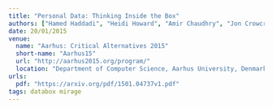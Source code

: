 ```yaml
---
title: "Personal Data: Thinking Inside the Box"
authors: ["Hamed Haddadi", "Heidi Howard", "Amir Chaudhry", "Jon Crowcroft", "Anil Madhavapeddy", "Richard Mortier"]
date: 20/01/2015
venue:
  name: "Aarhus: Critical Alternatives 2015"
  short-name: "Aarhus15"
  url: "http://aarhus2015.org/program/"
  location: "Department of Computer Science, Aarhus University, Denmark"
urls:
  pdf: "https://arxiv.org/pdf/1501.04737v1.pdf"
tags: databox mirage
---
```

